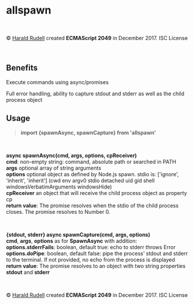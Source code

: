 <h1>allspawn</h1>
<p>&emsp;</p>
<p>© <a href=http://haraldrudell.com>Harald Rudell</a> created <strong>ECMAScript 2049</strong> in December 2017. ISC License</p>
<p>&emsp;</p>

<h2>Benefits</h2>
<p>Execute commands using async/promises</p>
<p>Full error handling, ability to capture stdout and stderr as well as the child process object</p>

<h2>Usage</h2>
<blockquote><strong>import {spawnAsync, spawnCapture} from 'allspawn'</strong></blockquote>
<p>&emsp;</p>
<p><strong>async spawnAsync(cmd, args, options, cpReceiver)</strong><br />
<strong>cmd</strong>: non-empty string: command, absolute path or searched in PATH<br />
<strong>args</strong> optional array of string arguments<br />
<strong>options</strong> optional object as defined by Node.js spawn. stdio is: ['ignore', 'inherit', 'inherit'] (cwd env argv0 stdio detached uid gid shell windowsVerbatimArguments windowsHide)<br />
<strong>cpReceiver</strong> an object that will receive the child process object as property cp<br />
<strong>return value</strong>: The promise resolves when the stdio of the child process closes. The promise resolves to Number 0.</p>
<p>&emsp;</p>

<p><strong>{stdout, stderr} async spawnCapture(cmd, args, options)</strong><br />
<strong>cmd</strong>, <strong>args</strong>, <strong>options</strong> as for <strong>SpawnAsync</strong> with addition:<br />
<strong>options.stderrFails</strong>: boolean, default true: echo to stderr throws Error<br />
<strong>options.doPipe</strong>: boolean, default false: pipe the process’ stdout and stderr to the terminal. If not provided, no echo from the process is displayed<br />
<strong>return value</strong>: The promise resolves to an object with two string properties <strong>stdout</strong> and <strong>stderr</strong></p>
<p>&emsp;</p>

<p>© <a href=http://haraldrudell.com>Harald Rudell</a> created <strong>ECMAScript 2049</strong> in December 2017. ISC License</p>
